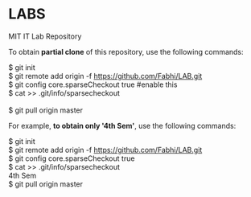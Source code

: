 # LABS
MIT IT Lab Repository

To obtain **partial clone** of this repository, use the following commands:

$ git init  
$ git remote add origin -f https://github.com/Fabhi/LAB.git  
$ git config core.sparseCheckout true #enable this  
$ cat >> .git/info/sparsecheckout  
<folder>  
$ git pull origin master  

For example, **to obtain only '4th Sem'**, use the following commands:  

$ git init    
$ git remote add origin -f https://github.com/Fabhi/LAB.git  
$ git config core.sparseCheckout true  
$ cat >> .git/info/sparsecheckout  
4th Sem  
$ git pull origin master  
